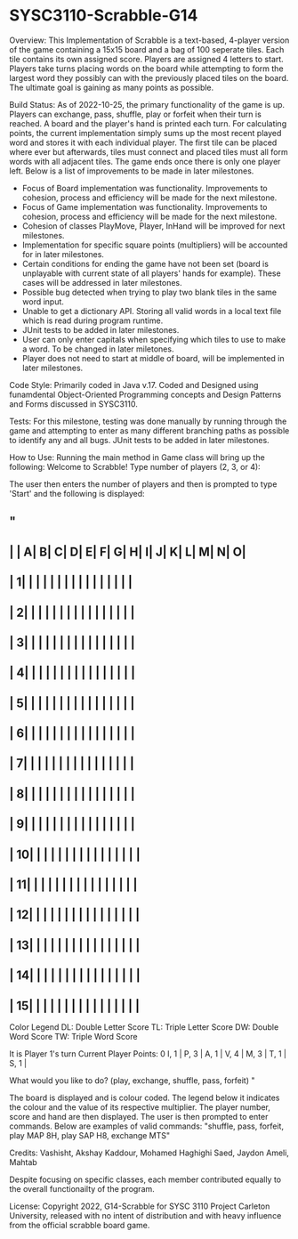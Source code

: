 # SYSC3110-Scrabble-G14

Overview:
This Implementation of Scrabble is a text-based, 4-player version of the game containing a 15x15 board and a bag of 100 seperate tiles. Each tile contains its own assigned score. Players are assigned 4 letters to start. Players take turns placing words on the board while attempting to form the largest word they possibly can with the previously placed tiles on the board. The ultimate goal is gaining as many points as possible. 

Build Status: 
As of 2022-10-25, the primary functionality of the game is up. Players can exchange, pass, shuffle, play or forfeit when their turn is reached. A board and the player's hand is printed each turn. For calculating points, the current implementation simply sums up the most recent played word and stores it with each individual player. The first tile can be placed where ever but afterwards, tiles must connect and placed tiles must all form words with all adjacent tiles. The game ends once there is only one player left. Below is a list of improvements to be made in later milestones. 
- Focus of Board implementation was functionality. Improvements to cohesion, process and efficiency will be made for the next milestone. 
- Focus of Game implementation was functionality. Improvements to cohesion, process and efficiency will be made for the next milestone.
- Cohesion of classes PlayMove, Player, InHand will be improved for next milestones. 
- Implementation for specific square points (multipliers) will be accounted for in later milestones. 
- Certain conditions for ending the game have not been set (board is unplayable with current state of all players' hands for example). These cases will be addressed in later milestones. 
- Possible bug detected when trying to play two blank tiles in the same word input. 
- Unable to get a dictionary API. Storing all valid words in a local text file which is read during program runtime. 
- JUnit tests to be added in later milestones. 
- User can only enter capitals when specifying which tiles to use to make a word. To be changed in later miletones. 
- Player does not need to start at middle of board, will be implemented in later milestones. 

Code Style: 
Primarily coded in Java v.17. Coded and Designed using funamdental Object-Oriented Programming concepts and Design Patterns and Forms discussed in SYSC3110. 

Tests:
For this milestone, testing was done manually by running through the game and attempting to enter as many different branching paths as possible to identify any and all bugs. JUnit tests to be added in later milestones.  

How to Use: 
Running the main method in Game class will bring up the following:
Welcome to Scrabble!
Type number of players (2, 3, or 4):

The user then enters the number of players and then is prompted to type 'Start' and the following is displayed:

"
------------------------------------------------------------------------------------------------
|    |    A|    B|    C|    D|    E|    F|    G|    H|    I|    J|    K|    L|    M|    N|    O|
------------------------------------------------------------------------------------------------
|   1|     |     |     |     |     |     |     |     |     |     |     |     |     |     |     |
------------------------------------------------------------------------------------------------
|   2|     |     |     |     |     |     |     |     |     |     |     |     |     |     |     |
------------------------------------------------------------------------------------------------
|   3|     |     |     |     |     |     |     |     |     |     |     |     |     |     |     |
------------------------------------------------------------------------------------------------
|   4|     |     |     |     |     |     |     |     |     |     |     |     |     |     |     |
------------------------------------------------------------------------------------------------
|   5|     |     |     |     |     |     |     |     |     |     |     |     |     |     |     |
------------------------------------------------------------------------------------------------
|   6|     |     |     |     |     |     |     |     |     |     |     |     |     |     |     |
------------------------------------------------------------------------------------------------
|   7|     |     |     |     |     |     |     |     |     |     |     |     |     |     |     |
------------------------------------------------------------------------------------------------
|   8|     |     |     |     |     |     |     |     |     |     |     |     |     |     |     |
------------------------------------------------------------------------------------------------
|   9|     |     |     |     |     |     |     |     |     |     |     |     |     |     |     |
------------------------------------------------------------------------------------------------
|  10|     |     |     |     |     |     |     |     |     |     |     |     |     |     |     |
------------------------------------------------------------------------------------------------
|  11|     |     |     |     |     |     |     |     |     |     |     |     |     |     |     |
------------------------------------------------------------------------------------------------
|  12|     |     |     |     |     |     |     |     |     |     |     |     |     |     |     |
------------------------------------------------------------------------------------------------
|  13|     |     |     |     |     |     |     |     |     |     |     |     |     |     |     |
------------------------------------------------------------------------------------------------
|  14|     |     |     |     |     |     |     |     |     |     |     |     |     |     |     |
------------------------------------------------------------------------------------------------
|  15|     |     |     |     |     |     |     |     |     |     |     |     |     |     |     |
------------------------------------------------------------------------------------------------

Color Legend
DL: Double Letter Score
TL: Triple Letter Score
DW: Double Word Score
TW: Triple Word Score

It is Player 1's turn
Current Player Points: 0
I, 1 | P, 3 | A, 1 | V, 4 | M, 3 | T, 1 | S, 1 | 

What would you like to do? (play, exchange, shuffle, pass, forfeit)
"

The board is displayed and is colour coded. The legend below it indicates the colour and the value of its respective multiplier. 
The player number, score and hand are then displayed. The user is then prompted to enter commands. Below are examples of valid commands:
"shuffle, pass, forfeit, play MAP 8H, play SAP H8, exchange MTS"

Credits: 
Vashisht, Akshay
Kaddour, Mohamed
Haghighi Saed, Jaydon
Ameli, Mahtab

Despite focusing on specific classes, each member contributed equally to the overall functionailty of the program.

License: 
Copyright 2022, G14-Scrabble for SYSC 3110 Project Carleton University, released with no intent of distribution and with heavy influence from the official scrabble board game. 
